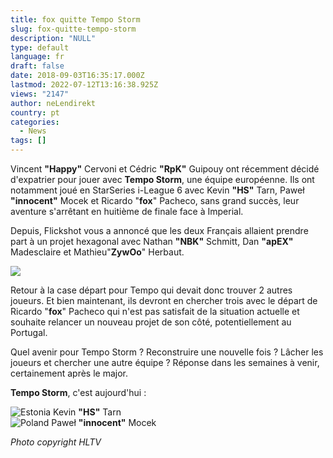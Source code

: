 ```yaml
---
title: fox quitte Tempo Storm
slug: fox-quitte-tempo-storm
description: "NULL"
type: default
language: fr
draft: false
date: 2018-09-03T16:35:17.000Z
lastmod: 2022-07-12T13:16:38.925Z
views: "2147"
author: neLendirekt
country: pt
categories:
  - News
tags: []
---
```

Vincent **"Happy"** Cervoni et Cédric **"RpK"** Guipouy ont récemment décidé d'expatrier pour jouer avec **Tempo Storm**, une équipe européenne. Ils ont notamment joué en StarSeries i-League 6 avec Kevin **"HS"** Tarn, Paweł **"innocent"** Mocek et Ricardo "**fox**" Pacheco, sans grand succès, leur aventure s'arrêtant en huitième de finale face à Imperial.

Depuis, Flickshot vous a annoncé que les deux Français allaient prendre part à un projet hexagonal avec Nathan **"NBK"** Schmitt, Dan **"apEX"** Madesclaire et Mathieu"**ZywOo**" Herbaut.

![](/images/articles/5b8d5ba965e3d/images/506b05vpPRCYrAlljMuJlUxaLy41PaIfmhgpl1EJ.jpeg)

Retour à la case départ pour Tempo qui devait donc trouver 2 autres joueurs. Et bien maintenant, ils devront en chercher trois avec le départ de Ricardo "**fox**" Pacheco qui n'est pas satisfait de la situation actuelle et souhaite relancer un nouveau projet de son côté, potentiellement au Portugal.

Quel avenir pour Tempo Storm ? Reconstruire une nouvelle fois ? Lâcher les joueurs et chercher une autre équipe ? Réponse dans les semaines à venir, certainement après le major.

**Tempo Storm**, c'est aujourd'hui :

![Estonia](/images/countries/ee.svg)⁠ Kevin **"HS"** Tarn  
![Poland](/images/countries/pl.svg)⁠ Paweł **"innocent"** Mocek

_Photo copyright HLTV_
